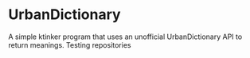 # UrbanDictionary
 A simple ktinker program that uses an unofficial UrbanDictionary API to return meanings.
 Testing repositories
